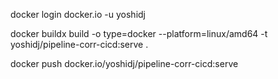 docker login docker.io -u yoshidj

docker buildx build -o type=docker --platform=linux/amd64 -t yoshidj/pipeline-corr-cicd:serve .

docker push docker.io/yoshidj/pipeline-corr-cicd:serve
